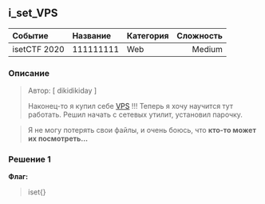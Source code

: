 ## i_set_VPS

| Событие | Название | Категория | Сложность |
|:--------|:---------|:----------|----------:|
| isetCTF 2020 | 111111111 | Web | Medium |

### Описание
> Автор: [ dikidikiday ]
>
> Наконец-то я  купил себе [VPS](http://ваш_сайт:1337) !!! Теперь я хочу научится тут работать. Решил начать с сетевых утилит, установил парочку.

> Я не могу потерять свои файлы, и очень боюсь, что **кто-то может их посмотреть...**

### Решение 1



**Флаг:**

> iset{}
